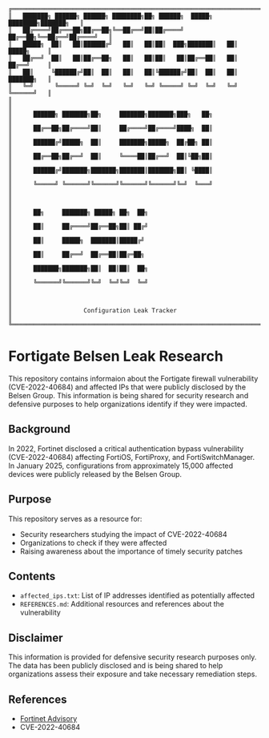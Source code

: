     ╔═════════════════════════════════════════════════════════════════════════════╗
    ║   ███████╗ ██████╗ ██████╗ ████████╗██╗ ██████╗  █████╗ ████████╗███████╗   ║
    ║   ██╔════╝██╔═══██╗██╔══██╗╚══██╔══╝██║██╔════╝ ██╔══██╗╚══██╔══╝██╔════╝   ║
    ║   █████╗  ██║   ██║██████╔╝   ██║   ██║██║  ███╗███████║   ██║   █████╗     ║
    ║   ██╔══╝  ██║   ██║██╔══██╗   ██║   ██║██║   ██║██╔══██║   ██║   ██╔══╝     ║
    ║   ██║     ╚██████╔╝██║  ██║   ██║   ██║╚██████╔╝██║  ██║   ██║   ███████╗   ║
    ║   ╚═╝      ╚═════╝ ╚═╝  ╚═╝   ╚═╝   ╚═╝ ╚═════╝ ╚═╝  ╚═╝   ╚═╝   ╚══════╝   ║
    ║                                                                             ║
    ║      ██████╗ ███████╗██╗     ███████╗███████╗███╗   ██╗                     ║
    ║      ██╔══██╗██╔════╝██║     ██╔════╝██╔════╝████╗  ██║                     ║
    ║      ██████╔╝█████╗  ██║     ███████╗█████╗  ██╔██╗ ██║                     ║
    ║      ██╔══██╗██╔══╝  ██║     ╚════██║██╔══╝  ██║╚██╗██║                     ║
    ║      ██████╔╝███████╗███████╗███████║███████╗██║ ╚████║                     ║
    ║      ╚═════╝ ╚══════╝╚══════╝╚══════╝╚══════╝╚═╝  ╚═══╝                     ║
    ║                                                                             ║
    ║      ██╗     ███████╗ █████╗ ██╗  ██╗                                       ║
    ║      ██║     ██╔════╝██╔══██╗██║ ██╔╝                                       ║
    ║      ██║     █████╗  ███████║█████╔╝                                        ║
    ║      ██║     ██╔══╝  ██╔══██║██╔═██╗                                        ║
    ║      ███████╗███████╗██║  ██║██║  ██╗                                       ║
    ║      ╚══════╝╚══════╝╚═╝  ╚═╝╚═╝  ╚═╝                                       ║
    ║                                                                             ║
    ║                    Configuration Leak Tracker                               ║
    ╚═════════════════════════════════════════════════════════════════════════════╝

# Fortigate Belsen Leak Research

This repository contains informaion about the Fortigate firewall vulnerability (CVE-2022-40684) and affected IPs that were publicly disclosed by the Belsen Group. This information is being shared for security research and defensive purposes to help organizations identify if they were impacted.

## Background

In 2022, Fortinet disclosed a critical authentication bypass vulnerability (CVE-2022-40684) affecting FortiOS, FortiProxy, and FortiSwitchManager. In January 2025, configurations from approximately 15,000 affected devices were publicly released by the Belsen Group.

## Purpose

This repository serves as a resource for:
- Security researchers studying the impact of CVE-2022-40684
- Organizations to check if they were affected
- Raising awareness about the importance of timely security patches

## Contents

- `affected_ips.txt`: List of IP addresses identified as potentially affected
- `REFERENCES.md`: Additional resources and references about the vulnerability

## Disclaimer

This information is provided for defensive security research purposes only. The data has been publicly disclosed and is being shared to help organizations assess their exposure and take necessary remediation steps.

## References

- [Fortinet Advisory](https://www.fortinet.com/blog/psirt-blogs/update-regarding-cve-2022-40684)
- CVE-2022-40684
